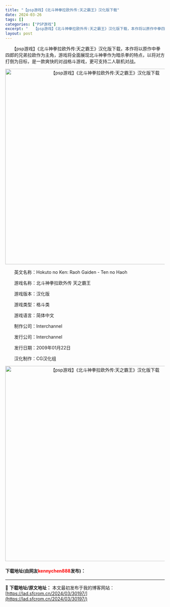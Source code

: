 ```yaml
---
title: "【psp游戏】《北斗神拳拉欧外传:天之霸王》汉化版下载"
date: 2024-03-26
tags: []
categories: ["PSP游戏"]
excerpt: "　　【psp游戏】《北斗神拳拉欧外传:天之霸王》汉化版下载，本作将以原作中拳四郎的兄弟拉欧作为主角，游戏将全面展现北斗神拳作为暗杀拳的特点，以将对方打倒为目标，是一款爽快的对战格斗游戏，更可支持二人联机对战。 　　英文名称：Hokuto no Ken: Raoh Gaiden - Ten no Ha&hellip;"
layout: post
---
```


 <p>　　【psp游戏】《北斗神拳拉欧外传:天之霸王》汉化版下载，本作将以原作中拳四郎的兄弟拉欧作为主角，游戏将全面展现北斗神拳作为暗杀拳的特点，以将对方打倒为目标，是一款爽快的对战格斗游戏，更可支持二人联机对战。</p> <p align="center"><img align="" border="0" src="https://lad.sfcrom.cn/wp-content/uploads/2024/03/20240325_660203de458df.png" width="616" alt="【psp游戏】《北斗神拳拉欧外传:天之霸王》汉化版下载" /></p> <p>　　英文名称：Hokuto no Ken: Raoh Gaiden - Ten no Haoh</p> <p>　　游戏名称：北斗神拳拉欧外传 天之霸王</p> <p>　　游戏版本：汉化版</p> <p>　　游戏类型：格斗类</p> <p>　　游戏语言：简体中文</p> <p>　　制作公司：Interchannel</p> <p>　　发行公司：Interchannel</p> <p>　　发行日期：2009年01月22日</p> <p>　　汉化制作：CG汉化组</p> <p align="center"><img align="" border="0" src="https://lad.sfcrom.cn/wp-content/uploads/2024/03/20240325_660203df5f8ba.png" width="615" alt="【psp游戏】《北斗神拳拉欧外传:天之霸王》汉化版下载" /></p> <p><h4>下载地址(由网友<font color="red">kennychen888</font>发布)：</h4></p> 

---
📖 **下载地址/原文地址：** 本文最初发布于我的博客网站：[https://lad.sfcrom.cn/2024/03/30197/](https://lad.sfcrom.cn/2024/03/30197/)

